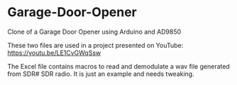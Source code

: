 # Garage-Door-Opener
Clone of a Garage Door Opener using Arduino and AD9850

These two files are used in a project presented on YouTube: 
https://youtu.be/LE1CvGWqSsw

The Excel file contains macros to read and demodulate a wav file generated from SDR# SDR radio. It is just an example and needs tweaking.

